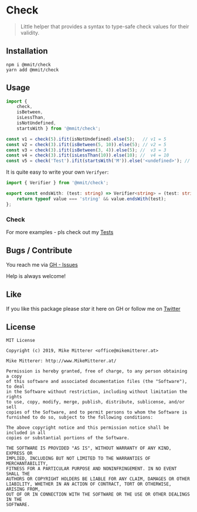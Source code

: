 # Check
> Little helper that provides a syntax to type-safe check values for their validity.

## Installation

    npm i @mmit/check
    yarn add @mmit/check

## Usage

```typescript
import { 
    check, 
    isBetween, 
    isLessThan, 
    isNotUndefined, 
    startsWith } from '@mmit/check';

const v1 = check(5).ifit(isNotUndefined).else(5);   // v1 = 5
const v2 = check(3).ifit(isBetween(5, 10)).else(5); // v2 = 5
const v3 = check(3).ifit(isBetween(3, 4)).else(5); //  v3 = 3
const v4 = check(3).ifit(isLessThan(10)).else(10); //  v4 = 10
const v5 = check('Test').ifit(startsWith('M')).else('<undefined>'); // v5 = '<undefined>'  
```

It is quite easy to write your own `Verifyer`:
```typescript
import { Verifier } from '@mmit/check';

export const endsWith: (test: string) => Verifier<string> = (test: string) => (value) => {
    return typeof value === 'string' && value.endsWith(test);
};

```

### Check

For more examples - pls check out my [Tests](https://github.com/MikeMitterer/ts-check/tree/master/src/test/unit/check)

## Bugs / Contribute

You reach me via [GH - Issues](https://github.com/MikeMitterer/ts-check/issues)

Help is always welcome!

## Like

If you like this package please *star* it here on GH or follow me on [Twitter](https://twitter.com/MikeMitterer) 

## License

    MIT License

    Copyright (c) 2019, Mike Mitterer <office@mikemitterer.at>

    Mike Mitterer: http://www.MikeMitterer.at/

    Permission is hereby granted, free of charge, to any person obtaining a copy
    of this software and associated documentation files (the "Software"), to deal
    in the Software without restriction, including without limitation the rights
    to use, copy, modify, merge, publish, distribute, sublicense, and/or sell
    copies of the Software, and to permit persons to whom the Software is
    furnished to do so, subject to the following conditions:

    The above copyright notice and this permission notice shall be included in all
    copies or substantial portions of the Software.

    THE SOFTWARE IS PROVIDED "AS IS", WITHOUT WARRANTY OF ANY KIND, EXPRESS OR
    IMPLIED, INCLUDING BUT NOT LIMITED TO THE WARRANTIES OF MERCHANTABILITY,
    FITNESS FOR A PARTICULAR PURPOSE AND NONINFRINGEMENT. IN NO EVENT SHALL THE
    AUTHORS OR COPYRIGHT HOLDERS BE LIABLE FOR ANY CLAIM, DAMAGES OR OTHER
    LIABILITY, WHETHER IN AN ACTION OF CONTRACT, TORT OR OTHERWISE, ARISING FROM,
    OUT OF OR IN CONNECTION WITH THE SOFTWARE OR THE USE OR OTHER DEALINGS IN THE
    SOFTWARE.
